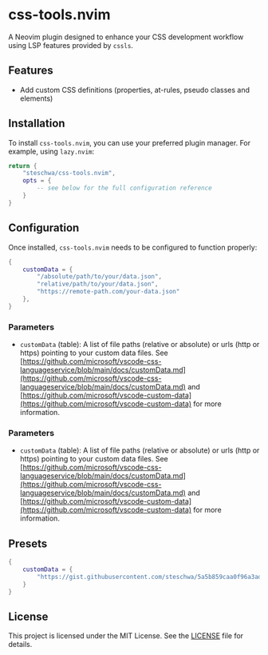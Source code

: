 # css-tools.nvim

A Neovim plugin designed to enhance your CSS development workflow using LSP features provided by `cssls`.

## Features

- Add custom CSS definitions (properties, at-rules, pseudo classes and elements)

## Installation

To install `css-tools.nvim`, you can use your preferred plugin manager. For example, using `lazy.nvim`:

```lua
return {
    "steschwa/css-tools.nvim",
    opts = {
        -- see below for the full configuration reference
    }
}
```

## Configuration

Once installed, `css-tools.nvim` needs to be configured to function properly:

```lua
{
    customData = {
        "/absolute/path/to/your/data.json",
        "relative/path/to/your/data.json",
        "https://remote-path.com/your-data.json"
    },
}
```

### Parameters

- `customData` (table<string>): A list of file paths (relative or absolute) or urls (http or https) pointing to your custom data files.
  See [https://github.com/microsoft/vscode-css-languageservice/blob/main/docs/customData.md](https://github.com/microsoft/vscode-css-languageservice/blob/main/docs/customData.md)
  and [https://github.com/microsoft/vscode-custom-data](https://github.com/microsoft/vscode-custom-data) for more information.

### Parameters

- `customData` (table<string>): A list of file paths (relative or absolute) or urls (http or https) pointing to your custom data files.
  See [https://github.com/microsoft/vscode-css-languageservice/blob/main/docs/customData.md](https://github.com/microsoft/vscode-css-languageservice/blob/main/docs/customData.md)
  and [https://github.com/microsoft/vscode-custom-data](https://github.com/microsoft/vscode-custom-data) for more information.

## Presets

```lua
{
    customData = {
        "https://gist.githubusercontent.com/steschwa/5a5b859caa0f96a3ada02b4dca145c44/raw/7a027941f59b484807a4db3b89553d2c09b57470/tailwindcss.customData.json" -- tailwindcss v4
    }
}
```

## License

This project is licensed under the MIT License. See the [LICENSE](LICENSE) file for details.
